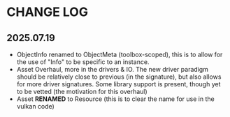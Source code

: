 # CHANGE LOG

## 2025.07.19

* ObjectInfo renamed to ObjectMeta (toolbox-scoped), this is to allow for the use of "Info" to be specific to an instance.
* Asset Overhaul, more in the drivers & IO.  The new driver paradigm should be relatively close to previous (in the signature), but also allows for more driver signatures.  Some library support is present, though yet to be vetted (the motivation for this overhaul)
* Asset **RENAMED** to Resource (this is to clear the name for use in the vulkan code)

